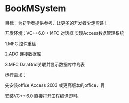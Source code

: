 # BookMSystem
 目标：为初学者提供参考，让更多的开发者少走弯路！

开发环境：VC++6.0 + MFC 对话框 实现Access数据管理系统

1.MFC 控件重绘

2.ADO 连接数据库

3.MFC  DataGrid关联并显示数据库中的表

运行需求：

先安装office Access 2003 或更高版本的office，再

安装VC++ 6.0 直接打开工程编译即可。
